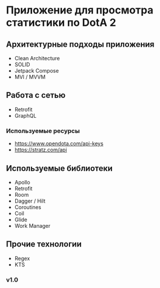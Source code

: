 # Приложение для просмотра статистики по DotA 2


## Архитектурные подходы приложения
- Clean Architecture
- SOLID
- Jetpack Compose
- MVI / MVVM

## Работа с сетью
- Retrofit
- GraphQL

### Используемые ресурсы
- https://www.opendota.com/api-keys
- https://stratz.com/api

## Используемые библиотеки
- Apollo
- Retrofit
- Room
- Dagger / Hilt
- Coroutines
- Coil
- Glide
- Work Manager


## Прочие технологии
- Regex
- KTS

### v1.0

